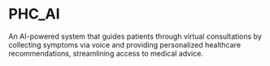 # PHC_AI
An AI-powered system that guides patients through virtual consultations by collecting symptoms via voice and providing personalized healthcare recommendations, streamlining access to medical advice.
